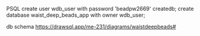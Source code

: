 PSQL
create user wdb_user with password 'beadpw2669' createdb;
create database waist_deep_beads_app with owner wdb_user;

db schema
https://drawsql.app/me-231/diagrams/waistdeepbeads#
